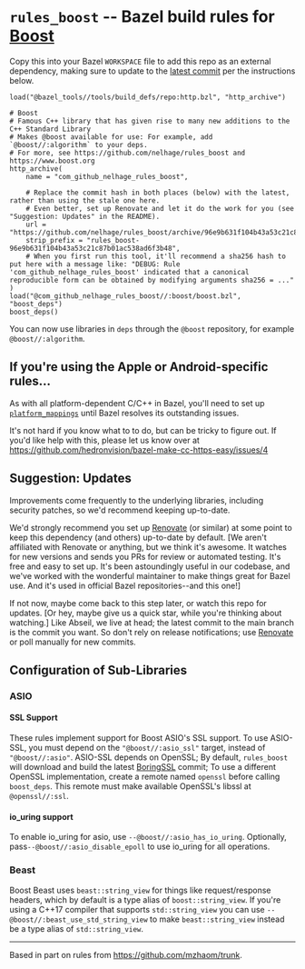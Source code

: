 # `rules_boost` -- Bazel build rules for [Boost](https://www.boost.org)

Copy this into your Bazel `WORKSPACE` file to add this repo as an external dependency, making sure to update to the [latest commit](https://github.com/nelhage/rules_boost/commits/master) per the instructions below.

```Starlark
load("@bazel_tools//tools/build_defs/repo:http.bzl", "http_archive")

# Boost
# Famous C++ library that has given rise to many new additions to the C++ Standard Library
# Makes @boost available for use: For example, add `@boost//:algorithm` to your deps.
# For more, see https://github.com/nelhage/rules_boost and https://www.boost.org
http_archive(
    name = "com_github_nelhage_rules_boost",

    # Replace the commit hash in both places (below) with the latest, rather than using the stale one here.
    # Even better, set up Renovate and let it do the work for you (see "Suggestion: Updates" in the README).
    url = "https://github.com/nelhage/rules_boost/archive/96e9b631f104b43a53c21c87b01ac538ad6f3b48.tar.gz",
    strip_prefix = "rules_boost-96e9b631f104b43a53c21c87b01ac538ad6f3b48",
    # When you first run this tool, it'll recommend a sha256 hash to put here with a message like: "DEBUG: Rule 'com_github_nelhage_rules_boost' indicated that a canonical reproducible form can be obtained by modifying arguments sha256 = ..."
)
load("@com_github_nelhage_rules_boost//:boost/boost.bzl", "boost_deps")
boost_deps()
```

You can now use libraries in `deps` through the `@boost` repository, for example `@boost//:algorithm`.

## If you're using the Apple or Android-specific rules...

As with all platform-dependent C/C++ in Bazel, you'll need to set up [`platform_mappings`](https://bazel.build/concepts/platforms#platform-mappings) until Bazel resolves its outstanding issues.

It's not hard if you know what to to do, but can be tricky to figure out. If you'd like help with this, please let us know over at https://github.com/hedronvision/bazel-make-cc-https-easy/issues/4

## Suggestion: Updates

Improvements come frequently to the underlying libraries, including security patches, so we'd recommend keeping up-to-date.

We'd strongly recommend you set up [Renovate](https://github.com/renovatebot/renovate) (or similar) at some point to keep this dependency (and others) up-to-date by default. [We aren't affiliated with Renovate or anything, but we think it's awesome. It watches for new versions and sends you PRs for review or automated testing. It's free and easy to set up. It's been astoundingly useful in our codebase, and we've worked with the wonderful maintainer to make things great for Bazel use. And it's used in official Bazel repositories--and this one!]

If not now, maybe come back to this step later, or watch this repo for updates. [Or hey, maybe give us a quick star, while you're thinking about watching.] Like Abseil, we live at head; the latest commit to the main branch is the commit you want. So don't rely on release notifications; use [Renovate](https://github.com/renovatebot/renovate) or poll manually for new commits.

## Configuration of Sub-Libraries

### ASIO

#### SSL Support

These rules implement support for Boost ASIO's SSL support. To use
ASIO-SSL, you must depend on the `"@boost//:asio_ssl"` target, instead
of `"@boost//:asio"`. ASIO-SSL depends on OpenSSL; By default,
`rules_boost` will download and build the latest
[BoringSSL](https://boringssl.googlesource.com/boringssl/) commit; To
use a different OpenSSL implementation, create a remote named
`openssl` before calling `boost_deps`. This remote must make available
OpenSSL's libssl at `@openssl//:ssl`.

#### io\_uring support

To enable io\_uring for asio, use `--@boost//:asio_has_io_uring`.
Optionally, pass`--@boost//:asio_disable_epoll` to use io\_uring
for all operations.

### Beast

Boost Beast uses `beast::string_view` for things like request/response headers,
which by default is a type alias of `boost::string_view`. If you're using a
C++17 compiler that supports `std::string_view` you can use
`--@boost//:beast_use_std_string_view` to make `beast::string_view` instead be a
type alias of `std::string_view`.

---

Based in part on rules from https://github.com/mzhaom/trunk.
